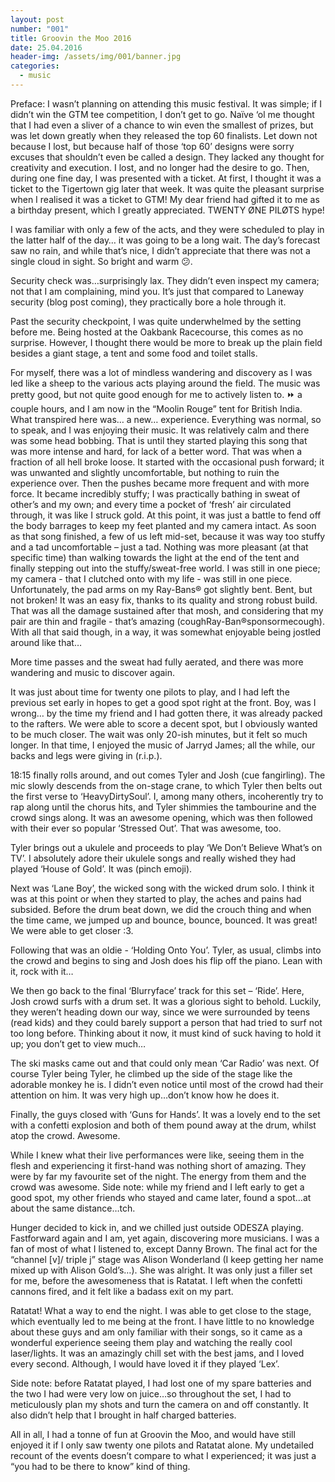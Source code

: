 ```yaml
---
layout: post
number: "001"
title: Groovin the Moo 2016
date: 25.04.2016
header-img: /assets/img/001/banner.jpg
categories:
  - music
---
```


Preface: I wasn’t planning on attending this music festival. It was simple; if I didn’t win the GTM tee competition, I don’t get to go. Naïve ‘ol me thought that I had even a sliver of a chance to win even the smallest of prizes, but was let down greatly when they released the top 60 finalists. Let down not because I lost, but because half of those ‘top 60’ designs were sorry excuses that shouldn’t even be called a design. They lacked any thought for creativity and execution. I lost, and no longer had the desire to go. Then, during one fine day, I was presented with a ticket. At first, I thought it was a ticket to the Tigertown gig later that week. It was quite the pleasant surprise when I realised it was a ticket to GTM! My dear friend had gifted it to me as a birthday present, which I greatly appreciated. TWENTY ØNE PILØTS hype!

I was familiar with only a few of the acts, and they were scheduled to play in the latter half of the day… it was going to be a long wait. The day’s forecast saw no rain, and while that’s nice, I didn’t appreciate that there was not a single cloud in sight. So bright and warm :confused:.

Security check was…surprisingly lax. They didn’t even inspect my camera; not that I am complaining, mind you. It’s just that compared to Laneway security (blog post coming), they practically bore a hole through it.

Past the security checkpoint, I was quite underwhelmed by the setting before me. Being hosted at the Oakbank Racecourse, this comes as no surprise. However, I thought there would be more to break up the plain field besides a giant stage, a tent and some food and toilet stalls.

For myself, there was a lot of mindless wandering and discovery as I was led like a sheep to the various acts playing around the field. The music was pretty good, but not quite good enough for me to actively listen to. :fast_forward: a couple hours, and I am now in the “Moolin Rouge” tent for British India. What transpired here was… a new… experience. Everything was normal, so to speak, and I was enjoying their music. It was relatively calm and there was some head bobbing. That is until they started playing this song that was more intense and hard, for lack of a better word. That was when a fraction of all hell broke loose. It started with the occasional push forward; it was unwanted and slightly uncomfortable, but nothing to ruin the experience over. Then the pushes became more frequent and with more force. It became incredibly stuffy; I was practically bathing in sweat of other’s and my own; and every time a pocket of ‘fresh’ air circulated through, it was like I struck gold. At this point, it was just a battle to fend off the body barrages to keep my feet planted and my camera intact. As soon as that song finished, a few of us left mid-set, because it was way too stuffy and a tad uncomfortable – just a tad. Nothing was more pleasant (at that specific time) than walking towards the light at the end of the tent and finally stepping out into the stuffy/sweat-free world. I was still in one piece; my camera - that I clutched onto with my life - was still in one piece. Unfortunately, the pad arms on my Ray-Bans® got slightly bent. Bent, but not broken! It was an easy fix, thanks to its quality and strong robust build. That was all the damage sustained after that mosh, and considering that my pair are thin and fragile - that’s amazing (coughRay-Ban:registered:sponsormecough). With all that said though, in a way, it was somewhat enjoyable being jostled around like that…

More time passes and the sweat had fully aerated, and there was more wandering and music to discover again.

It was just about time for twenty one pilots to play, and I had left the previous set early in hopes to get a good spot right at the front. Boy, was I wrong… by the time my friend and I had gotten there, it was already packed to the rafters. We were able to score a decent spot, but I obviously wanted to be much closer. The wait was only 20-ish minutes, but it felt so much longer. In that time, I enjoyed the music of Jarryd James; all the while, our backs and legs were giving in (r.i.p.).

18:15 finally rolls around, and out comes Tyler and Josh (cue fangirling). The mic slowly descends from the on-stage crane, to which Tyler then belts out the first verse to ‘HeavyDirtySoul’. I, among many others, incoherently try to rap along until the chorus hits, and Tyler shimmies the tambourine and the crowd sings along. It was an awesome opening, which was then followed with their ever so popular ‘Stressed Out’. That was awesome, too.

Tyler brings out a ukulele and proceeds to play ‘We Don’t Believe What’s on TV’. I absolutely adore their ukulele songs and really wished they had played ‘House of Gold’. It was (pinch emoji).

Next was ‘Lane Boy’, the wicked song with the wicked drum solo. I think it was at this point or when they started to play, the aches and pains had subsided. Before the drum beat down, we did the crouch thing and when the time came, we jumped up and bounce, bounce, bounced. It was great! We were able to get closer :3.

Following that was an oldie - ‘Holding Onto You’. Tyler, as usual, climbs into the crowd and begins to sing and Josh does his flip off the piano. Lean with it, rock with it…

We then go back to the final ‘Blurryface’ track for this set – ‘Ride’. Here, Josh crowd surfs with a drum set. It was a glorious sight to behold. Luckily, they weren’t heading down our way, since we were surrounded by teens (read kids) and they could barely support a person that had tried to surf not too long before. Thinking about it now, it must kind of suck having to hold it up; you don’t get to view much…

The ski masks came out and that could only mean ‘Car Radio’ was next. Of course Tyler being Tyler, he climbed up the side of the stage like the adorable monkey he is. I didn’t even notice until most of the crowd had their attention on him. It was very high up…don’t know how he does it.

Finally, the guys closed with ‘Guns for Hands’. It was a lovely end to the set with a confetti explosion and both of them pound away at the drum, whilst atop the crowd. Awesome.

While I knew what their live performances were like, seeing them in the flesh and experiencing it first-hand was nothing short of amazing. They were by far my favourite set of the night. The energy from them and the crowd was awesome. Side note: while my friend and I left early to get a good spot, my other friends who stayed and came later, found a spot…at about the same distance…tch.

Hunger decided to kick in, and we chilled just outside ODESZA playing. Fastforward again and I am, yet again, discovering more musicians. I was a fan of most of what I listened to, except Danny Brown. The final act for the “channel [v]/ triple j” stage was Alison Wonderland (I keep getting her name mixed up with Alison Gold’s…). She was alright. It was only just a filler set for me, before the awesomeness that is Ratatat. I left when the confetti cannons fired, and it felt like a badass exit on my part.

Ratatat! What a way to end the night. I was able to get close to the stage, which eventually led to me being at the front. I have little to no knowledge about these guys and am only familiar with their songs, so it came as a wonderful experience seeing them play and watching the really cool laser/lights. It was an amazingly chill set with the best jams, and I loved every second. Although, I would have loved it if they played ‘Lex’.

Side note: before Ratatat played, I had lost one of my spare batteries and the two I had were very low on juice…so throughout the set, I had to meticulously plan my shots and turn the camera on and off constantly. It also didn’t help that I brought in half charged batteries.

All in all, I had a tonne of fun at Groovin the Moo, and would have still enjoyed it if I only saw twenty one pilots and Ratatat alone. My undetailed recount of the events doesn’t compare to what I experienced; it was just a “you had to be there to know” kind of thing.
